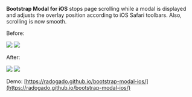 **Bootstrap Modal for iOS** stops page scrolling while a modal is displayed and adjusts the overlay position according to iOS Safari toolbars. Also, scrolling is now smooth.

Before:

![](https://radogado.github.io/bootstrap-modal-ios/video/Bootstrap%20Modal%20for%20iOS%20–%C2%A0Before%20–%C2%A0Portrait.gif) ![](https://radogado.github.io/bootstrap-modal-ios/video/Bootstrap%20Modal%20for%20iOS%20–%C2%A0Before%20–%C2%A0Landscape.gif) 

After:

![](https://radogado.github.io/bootstrap-modal-ios//video/Bootstrap%20Modal%20for%20iOS%20–%C2%A0Portrait.gif) ![](https://radogado.github.io/bootstrap-modal-ios//video/Bootstrap%20Modal%20for%20iOS%20–%C2%A0Landscape.gif) 


Demo: [https://radogado.github.io/bootstrap-modal-ios/](https://radogado.github.io/bootstrap-modal-ios/)

